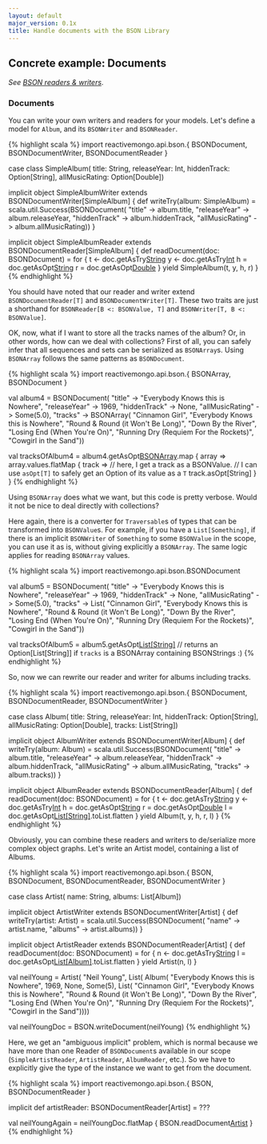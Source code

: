```yaml
---
layout: default
major_version: 0.1x
title: Handle documents with the BSON Library
---
```


## Concrete example: Documents

*See [BSON readers & writers](typeclasses.html)*.

### Documents

You can write your own writers and readers for your models. Let's define a model for `Album`, and its `BSONWriter` and `BSONReader`.

{% highlight scala %}
import reactivemongo.api.bson.{
  BSONDocument, BSONDocumentWriter, BSONDocumentReader
}

case class SimpleAlbum(
  title: String,
  releaseYear: Int,
  hiddenTrack: Option[String],
  allMusicRating: Option[Double])

implicit object SimpleAlbumWriter extends BSONDocumentWriter[SimpleAlbum] {
  def writeTry(album: SimpleAlbum) =
    scala.util.Success(BSONDocument(
      "title" -> album.title,
      "releaseYear" -> album.releaseYear,
      "hiddenTrack" -> album.hiddenTrack,
      "allMusicRating" -> album.allMusicRating))
}

implicit object SimpleAlbumReader extends BSONDocumentReader[SimpleAlbum] {
  def readDocument(doc: BSONDocument) = for {
    t <- doc.getAsTry[String]("title")
    y <- doc.getAsTry[Int]("releaseYear")
    h = doc.getAsOpt[String]("hiddenTrack")
    r = doc.getAsOpt[Double]("allMusicRating")
  } yield SimpleAlbum(t, y, h, r)
}
{% endhighlight %}

You should have noted that our reader and writer extend `BSONDocumentReader[T]` and `BSONDocumentWriter[T]`. These two traits are just a shorthand for `BSONReader[B <: BSONValue, T]` and `BSONWriter[T, B <: BSONValue]`.

OK, now, what if I want to store all the tracks names of the album? Or, in other words, how can we deal with collections? First of all, you can safely infer that all sequences and sets can be serialized as `BSONArray`s. Using `BSONArray` follows the same patterns as `BSONDocument`.

{% highlight scala %}
import reactivemongo.api.bson.{ BSONArray, BSONDocument }

val album4 = BSONDocument(
  "title" -> "Everybody Knows this is Nowhere",
  "releaseYear" -> 1969,
  "hiddenTrack" -> None,
  "allMusicRating" -> Some(5.0),
  "tracks" -> BSONArray(
    "Cinnamon Girl",
    "Everybody Knows this is Nowhere",
    "Round & Round (it Won't Be Long)",
    "Down By the River",
    "Losing End (When You're On)",
    "Running Dry (Requiem For the Rockets)",
    "Cowgirl in the Sand"))

val tracksOfAlbum4 = album4.getAsOpt[BSONArray]("tracks").map { array =>
  array.values.flatMap { track =>
    // here, I get a track as a BSONValue.
    // I can use `asOpt[T]` to safely get an Option of its value as a `T`
    track.asOpt[String]
  }
}
{% endhighlight %}

Using `BSONArray` does what we want, but this code is pretty verbose. Would it not be nice to deal directly with collections?

Here again, there is a converter for `Traversable`s of types that can be transformed into `BSONValue`s. For example, if you have a `List[Something]`, if there is an implicit `BSONWriter` of `Something` to some `BSONValue` in the scope, you can use it as is, without giving explicitly a `BSONArray`. The same logic applies for reading `BSONArray` values.

{% highlight scala %}
import reactivemongo.api.bson.BSONDocument

val album5 = BSONDocument(
  "title" -> "Everybody Knows this is Nowhere",
  "releaseYear" -> 1969,
  "hiddenTrack" -> None,
  "allMusicRating" -> Some(5.0),
  "tracks" -> List(
    "Cinnamon Girl",
    "Everybody Knows this is Nowhere",
    "Round & Round (it Won't Be Long)",
    "Down By the River",
    "Losing End (When You're On)",
    "Running Dry (Requiem For the Rockets)",
    "Cowgirl in the Sand"))

val tracksOfAlbum5 = album5.getAsOpt[List[String]]("tracks")
// returns an Option[List[String]] if `tracks` is a BSONArray containing BSONStrings :)
{% endhighlight %}

So, now we can rewrite our reader and writer for albums including tracks.

{% highlight scala %}
import reactivemongo.api.bson.{
  BSONDocument, BSONDocumentReader, BSONDocumentWriter
}

case class Album(
  title: String,
  releaseYear: Int,
  hiddenTrack: Option[String],
  allMusicRating: Option[Double],
  tracks: List[String])

implicit object AlbumWriter extends BSONDocumentWriter[Album] {
  def writeTry(album: Album) = scala.util.Success(BSONDocument(
    "title" -> album.title,
    "releaseYear" -> album.releaseYear,
    "hiddenTrack" -> album.hiddenTrack,
    "allMusicRating" -> album.allMusicRating,
    "tracks" -> album.tracks))
}

implicit object AlbumReader extends BSONDocumentReader[Album] {
  def readDocument(doc: BSONDocument) = for {
    t <- doc.getAsTry[String]("title")
    y <- doc.getAsTry[Int]("releaseYear")
    h = doc.getAsOpt[String]("hiddenTrack")
    r = doc.getAsOpt[Double]("allMusicRating")
    l = doc.getAsOpt[List[String]]("tracks").toList.flatten
  } yield Album(t, y, h, r, l)
}
{% endhighlight %}

Obviously, you can combine these readers and writers to de/serialize more complex object graphs. Let's write an Artist model, containing a list of Albums.

{% highlight scala %}
import reactivemongo.api.bson.{
  BSON,
  BSONDocument,
  BSONDocumentReader,
  BSONDocumentWriter
}

case class Artist(
  name: String,
  albums: List[Album])

implicit object ArtistWriter extends BSONDocumentWriter[Artist] {
  def writeTry(artist: Artist) =
    scala.util.Success(BSONDocument(
      "name" -> artist.name,
      "albums" -> artist.albums))
}

implicit object ArtistReader extends BSONDocumentReader[Artist] {
  def readDocument(doc: BSONDocument) = for {
    n <- doc.getAsTry[String]("name")
    l = doc.getAsOpt[List[Album]]("albums").toList.flatten
  } yield Artist(n, l)
}

val neilYoung = Artist(
  "Neil Young",
  List(
    Album(
      "Everybody Knows this is Nowhere",
      1969,
      None,
      Some(5),
      List(
        "Cinnamon Girl",
        "Everybody Knows this is Nowhere",
        "Round & Round (it Won't Be Long)",
        "Down By the River",
        "Losing End (When You're On)",
        "Running Dry (Requiem For the Rockets)",
        "Cowgirl in the Sand"))))

val neilYoungDoc = BSON.writeDocument(neilYoung)
{% endhighlight %}

Here, we get an "ambiguous implicit" problem, which is normal because we have more than one Reader of `BSONDocument`s available in our scope (`SimpleArtistReader`, `ArtistReader`, `AlbumReader`, etc.). So we have to explicitly give the type of the instance we want to get from the document.

{% highlight scala %}
import reactivemongo.api.bson.{ BSON, BSONDocumentReader }

implicit def artistReader: BSONDocumentReader[Artist] = ???

val neilYoungAgain = neilYoungDoc.flatMap { BSON.readDocument[Artist](_) }
{% endhighlight %}

